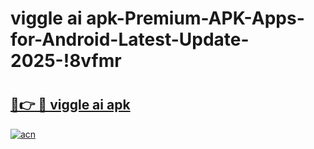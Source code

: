 # viggle ai apk-Premium-APK-Apps-for-Android-Latest-Update-2025-!8vfmr

# <h2><a href="https://googleone.com">🔗👉 🔴 viggle ai apk</a></h2>

[![acn](https://github.com/user-attachments/assets/0f9c940e-d8b0-45ae-aac7-cd30a18b3e1c)](https://googleone.com)

